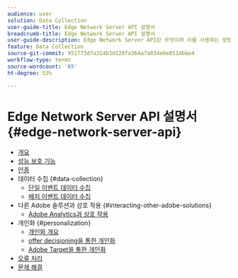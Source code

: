 ```yaml
---
audience: user
solution: Data Collection
user-guide-title: Edge Network Server API 설명서
breadcrumb-title: Edge Network Server API 설명서
user-guide-description: Edge Network Server API란 무엇이며 이를 사용하는 방법에 대해 알아봅니다.
feature: Data Collection
source-git-commit: 951773d7a314b3d128fa364a7a034e0e8514bbe4
workflow-type: tm+mt
source-wordcount: '65'
ht-degree: 53%

---
```



# Edge Network Server API 설명서 {#edge-network-server-api}


* [개요](overview.md)
* [성능 보호 기능](guardrails.md)
* [인증](authentication.md)
* 데이터 수집 {#data-collection}
   * [단일 이벤트 데이터 수집](interactive-data-collection.md)
   * [배치 이벤트 데이터 수집](non-interactive-data-collection.md)
* 다른 Adobe 솔루션과 상호 작용 {#interacting-other-adobe-solutions}
   * [Adobe Analytics과 상호 작용](interacting-adobe-analytics.md)
* 개인화 {#personalization}
   * [개인화 개요](personalization-overview.md)
   * [offer decisioning을 통한 개인화](personalization-offer-decisioning.md)
   * [Adobe Target을 통한 개인화](personalization-target.md)
* [오류 처리](error-handling.md)
* [문제 해결](troubleshooting.md)